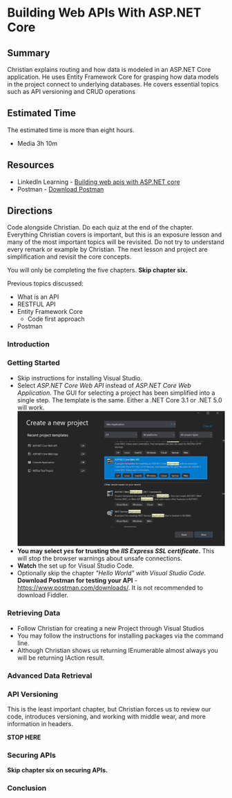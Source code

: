 # Building Web APIs With ASP.NET Core

## Summary
 Christian explains routing and how data is modeled in an ASP.NET Core application. He uses Entity Framework Core for grasping how data models in the project connect to underlying databases. He covers essential topics such as API versioning and CRUD operations

## Estimated Time
The estimated time is more than eight hours.
- Media 3h 10m


## Resources
- LinkedIn Learning - [Building web apis with ASP.NET core](https://www.linkedin.com/learning/building-web-apis-with-asp-dot-net-core-3/)
- Postman - [Download Postman](https://www.postman.com/downloads/)

## Directions
Code alongside Christian.  Do each quiz at the end of the chapter.  Everything Christian covers is important, but this is an exposure lesson and many of the most important topics will be revisited.  Do not try to understand every remark or example by Christian.  The next lesson and project are simplification and revisit the core concepts.

You will only be completing the five chapters.  **Skip chapter six.**

Previous topics discussed:
- What is an API
- RESTFUL API
- Entity Framework Core
  - Code first approach
- Postman

### Introduction

### Getting Started
- Skip instructions for installing Visual Studio.
- Select *ASP.NET Core Web API* instead of *ASP.NET Core Web Application.*  The GUI for selecting a project has been simplified into a single step.  The template is the same.  Either a .NET Core 3.1 or .NET 5.0 will work.
![select asp.net core](./img/select-aspnet-core.png)
- **You may select *yes* for trusting the *IIS Express SSL certificate*.** This will stop the browser warnings about unsafe connections.
- **Watch** the set up for Visual Studio Code.
- Optionally skip the chapter *"Hello World" with Visual Studio Code.*  
**Download Postman for testing your API** - https://www.postman.com/downloads/.  It is not recommended to download Fiddler.

### Retrieving Data
- Follow Christian for creating a new Project through Visual Studios
- You may follow the instructions for installing packages via the command line.
- Although Christian shows us returning IEnumerable almost always you will be returning IAction result.

### Advanced Data Retrieval

### API Versioning
This is the least important chapter, but Christian forces us to review our code, introduces versioning, and working with middle wear, and more information in headers.

**STOP HERE**
### Securing APIs
**Skip chapter six on securing APIs.**

### Conclusion
